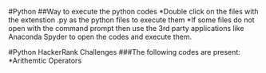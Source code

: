 #Python
##Way to execute the python codes
*Double click on the files with the extenstion .py as the python files to execute them
*If some files do not open with the command prompt then use the 3rd party applications like Anaconda Spyder to open the codes and execute them.

#Python HackerRank Challenges
###The following codes are present:
*Arithemtic Operators 
